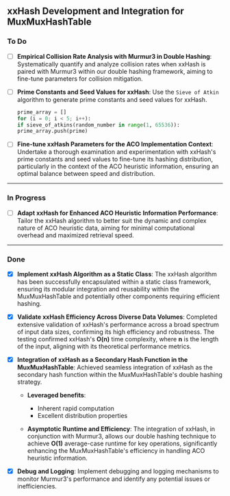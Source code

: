 ## xxHash Development and Integration for MuxMuxHashTable

### To Do
- [ ] **Empirical Collision Rate Analysis with Murmur3 in Double Hashing**:
      Systematically quantify and analyze collision rates when xxHash is paired with Murmur3 within our double hashing framework, aiming to fine-tune parameters for collision mitigation.

- [ ] **Prime Constants and Seed Values for xxHash**:
	  Use the `Sieve of Atkin` algorithm to generate prime constants and seed values for xxHash.

	```python
    prime_array = []
    for (i = 0; i < 5; i++):
    if sieve_of_atkins(random_number in range(1, 65536)):
    prime_array.push(prime)
    ```
	  
- [ ] **Fine-tune xxHash Parameters for the ACO Implementation Context**:
      Undertake a thorough examination and experimentation with xxHash's prime constants and seed values to fine-tune its hashing distribution, particularly in the context of the ACO heuristic information, ensuring an optimal balance between speed and distribution.
---

### In Progress
- [ ] **Adapt xxHash for Enhanced ACO Heuristic Information Performance**:
      Tailor the xxHash algorithm to better suit the dynamic and complex nature of ACO heuristic data, aiming for minimal computational overhead and maximized retrieval speed.

---

### Done
- [x] **Implement xxHash Algorithm as a Static Class**:
      The xxHash algorithm has been successfully encapsulated within a static class framework, ensuring its modular integration and reusability within the MuxMuxHashTable and potentially other components requiring efficient hashing.

- [x] **Validate xxHash Efficiency Across Diverse Data Volumes**:
      Completed extensive validation of xxHash's performance across a broad spectrum of input data sizes, confirming its high efficiency and robustness. The testing confirmed xxHash's **O(n)** time complexity, where **n** is the length of the input, aligning with its theoretical performance metrics.

- [x] **Integration of xxHash as a Secondary Hash Function in the MuxMuxHashTable**:
      Achieved seamless integration of xxHash as the secondary hash function within the MuxMuxHashTable's double hashing strategy. 

	- **Leveraged benefits**:  
		- Inherent rapid computation 
		- Excellent distribution properties 

	- **Asymptotic Runtime and Efficiency**: The integration of xxHash, in conjunction with Murmur3, allows our double hashing technique to achieve **O(1)** average-case runtime for key operations, significantly enhancing the MuxMuxHashTable's efficiency in handling ACO heuristic information.

- [x] **Debug and Logging**:
	  Implement debugging and logging mechanisms to monitor Murmur3's performance and identify any potential issues or inefficiencies.